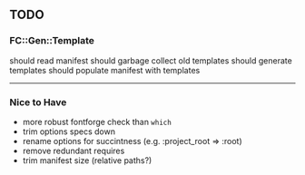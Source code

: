 ## TODO

### FC::Gen::Template

should read manifest
should garbage collect old templates
should generate templates
should populate manifest with templates

---

### Nice to Have

* more robust fontforge check than `which`
* trim options specs down
* rename options for succintness (e.g. :project_root => :root)
* remove redundant requires
* trim manifest size (relative paths?)
